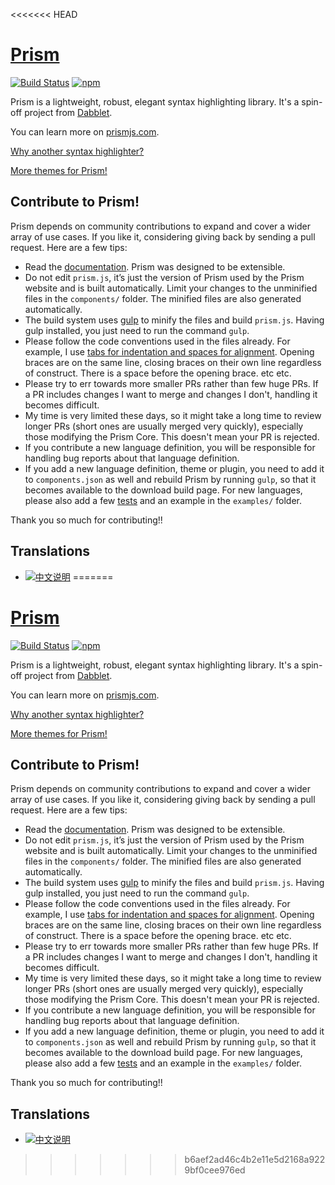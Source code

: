 <<<<<<< HEAD
# [Prism](http://prismjs.com/)

[![Build Status](https://travis-ci.org/PrismJS/prism.svg?branch=master)](https://travis-ci.org/PrismJS/prism)
[![npm](https://img.shields.io/npm/dw/prismjs.svg)](https://www.npmjs.com/package/prismjs)

Prism is a lightweight, robust, elegant syntax highlighting library. It's a spin-off project from [Dabblet](http://dabblet.com/).

You can learn more on [prismjs.com](https://prismjs.com/).

[Why another syntax highlighter?](https://lea.verou.me/2012/07/introducing-prism-an-awesome-new-syntax-highlighter/#more-1841)

[More themes for Prism!](https://github.com/PrismJS/prism-themes)

## Contribute to Prism!

Prism depends on community contributions to expand and cover a wider array of use cases. If you like it, considering giving back by sending a pull request. Here are a few tips:

- Read the [documentation](https://prismjs.com/extending.html). Prism was designed to be extensible.
- Do not edit `prism.js`, it’s just the version of Prism used by the Prism website and is built automatically. Limit your changes to the unminified files in the `components/` folder. The minified files are also generated automatically.
- The build system uses [gulp](https://github.com/gulpjs/gulp) to minify the files and build `prism.js`. Having gulp installed, you just need to run the command `gulp`.
- Please follow the code conventions used in the files already. For example, I use [tabs for indentation and spaces for alignment](http://lea.verou.me/2012/01/why-tabs-are-clearly-superior/). Opening braces are on the same line, closing braces on their own line regardless of construct. There is a space before the opening brace. etc etc.
- Please try to err towards more smaller PRs rather than few huge PRs. If a PR includes changes I want to merge and changes I don't, handling it becomes difficult.
- My time is very limited these days, so it might take a long time to review longer PRs (short ones are usually merged very quickly), especially those modifying the Prism Core. This doesn't mean your PR is rejected.
- If you contribute a new language definition, you will be responsible for handling bug reports about that language definition.
- If you add a new language definition, theme or plugin, you need to add it to `components.json` as well and rebuild Prism by running `gulp`, so that it becomes available to the download build page. For new languages, please also add a few [tests](https://prismjs.com/test-suite.html) and an example in the `examples/` folder.

Thank you so much for contributing!!

## Translations

* [![中文说明](http://awesomes.oss-cn-beijing.aliyuncs.com/readme.png)](http://www.awesomes.cn/repo/PrismJS/prism)
=======
# [Prism](http://prismjs.com/)

[![Build Status](https://travis-ci.org/PrismJS/prism.svg?branch=master)](https://travis-ci.org/PrismJS/prism)
[![npm](https://img.shields.io/npm/dw/prismjs.svg)](https://www.npmjs.com/package/prismjs)

Prism is a lightweight, robust, elegant syntax highlighting library. It's a spin-off project from [Dabblet](http://dabblet.com/).

You can learn more on [prismjs.com](https://prismjs.com/).

[Why another syntax highlighter?](https://lea.verou.me/2012/07/introducing-prism-an-awesome-new-syntax-highlighter/#more-1841)

[More themes for Prism!](https://github.com/PrismJS/prism-themes)

## Contribute to Prism!

Prism depends on community contributions to expand and cover a wider array of use cases. If you like it, considering giving back by sending a pull request. Here are a few tips:

- Read the [documentation](https://prismjs.com/extending.html). Prism was designed to be extensible.
- Do not edit `prism.js`, it’s just the version of Prism used by the Prism website and is built automatically. Limit your changes to the unminified files in the `components/` folder. The minified files are also generated automatically.
- The build system uses [gulp](https://github.com/gulpjs/gulp) to minify the files and build `prism.js`. Having gulp installed, you just need to run the command `gulp`.
- Please follow the code conventions used in the files already. For example, I use [tabs for indentation and spaces for alignment](http://lea.verou.me/2012/01/why-tabs-are-clearly-superior/). Opening braces are on the same line, closing braces on their own line regardless of construct. There is a space before the opening brace. etc etc.
- Please try to err towards more smaller PRs rather than few huge PRs. If a PR includes changes I want to merge and changes I don't, handling it becomes difficult.
- My time is very limited these days, so it might take a long time to review longer PRs (short ones are usually merged very quickly), especially those modifying the Prism Core. This doesn't mean your PR is rejected.
- If you contribute a new language definition, you will be responsible for handling bug reports about that language definition.
- If you add a new language definition, theme or plugin, you need to add it to `components.json` as well and rebuild Prism by running `gulp`, so that it becomes available to the download build page. For new languages, please also add a few [tests](https://prismjs.com/test-suite.html) and an example in the `examples/` folder.

Thank you so much for contributing!!

## Translations

* [![中文说明](http://awesomes.oss-cn-beijing.aliyuncs.com/readme.png)](http://www.awesomes.cn/repo/PrismJS/prism)
>>>>>>> b6aef2ad46c4b2e11e5d2168a9229bf0cee976ed
